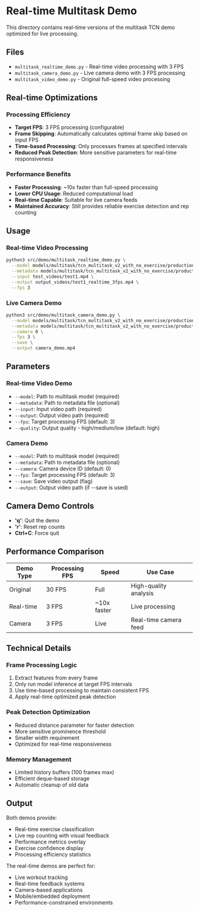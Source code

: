 # Real-time Multitask Demo

This directory contains real-time versions of the multitask TCN demo optimized for live processing.

## Files

- `multitask_realtime_demo.py` - Real-time video processing with 3 FPS
- `multitask_camera_demo.py` - Live camera demo with 3 FPS processing
- `multitask_video_demo.py` - Original full-speed video processing

## Real-time Optimizations

### Processing Efficiency
- **Target FPS**: 3 FPS processing (configurable)
- **Frame Skipping**: Automatically calculates optimal frame skip based on input FPS
- **Time-based Processing**: Only processes frames at specified intervals
- **Reduced Peak Detection**: More sensitive parameters for real-time responsiveness

### Performance Benefits
- **Faster Processing**: ~10x faster than full-speed processing
- **Lower CPU Usage**: Reduced computational load
- **Real-time Capable**: Suitable for live camera feeds
- **Maintained Accuracy**: Still provides reliable exercise detection and rep counting

## Usage

### Real-time Video Processing
```bash
python3 src/demo/multitask_realtime_demo.py \
  --model models/multitask/tcn_multitask_v2_with_no_exercise/production_model.keras \
  --metadata models/multitask/tcn_multitask_v2_with_no_exercise/production_metadata.json \
  --input test_videos/test1.mp4 \
  --output output_videos/test1_realtime_3fps.mp4 \
  --fps 3
```

### Live Camera Demo
```bash
python3 src/demo/multitask_camera_demo.py \
  --model models/multitask/tcn_multitask_v2_with_no_exercise/production_model.keras \
  --metadata models/multitask/tcn_multitask_v2_with_no_exercise/production_metadata.json \
  --camera 0 \
  --fps 3 \
  --save \
  --output camera_demo.mp4
```

## Parameters

### Real-time Video Demo
- `--model`: Path to multitask model (required)
- `--metadata`: Path to metadata file (optional)
- `--input`: Input video path (required)
- `--output`: Output video path (required)
- `--fps`: Target processing FPS (default: 3)
- `--quality`: Output quality - high/medium/low (default: high)

### Camera Demo
- `--model`: Path to multitask model (required)
- `--metadata`: Path to metadata file (optional)
- `--camera`: Camera device ID (default: 0)
- `--fps`: Target processing FPS (default: 3)
- `--save`: Save video output (flag)
- `--output`: Output video path (if --save is used)

## Camera Demo Controls

- **'q'**: Quit the demo
- **'r'**: Reset rep counts
- **Ctrl+C**: Force quit

## Performance Comparison

| Demo Type | Processing FPS | Speed | Use Case |
|-----------|----------------|-------|----------|
| Original | 30 FPS | Full | High-quality analysis |
| Real-time | 3 FPS | ~10x faster | Live processing |
| Camera | 3 FPS | Live | Real-time camera feed |

## Technical Details

### Frame Processing Logic
1. Extract features from every frame
2. Only run model inference at target FPS intervals
3. Use time-based processing to maintain consistent FPS
4. Apply real-time optimized peak detection

### Peak Detection Optimization
- Reduced distance parameter for faster detection
- More sensitive prominence threshold
- Smaller width requirement
- Optimized for real-time responsiveness

### Memory Management
- Limited history buffers (100 frames max)
- Efficient deque-based storage
- Automatic cleanup of old data

## Output

Both demos provide:
- Real-time exercise classification
- Live rep counting with visual feedback
- Performance metrics overlay
- Exercise confidence display
- Processing efficiency statistics

The real-time demos are perfect for:
- Live workout tracking
- Real-time feedback systems
- Camera-based applications
- Mobile/embedded deployment
- Performance-constrained environments
